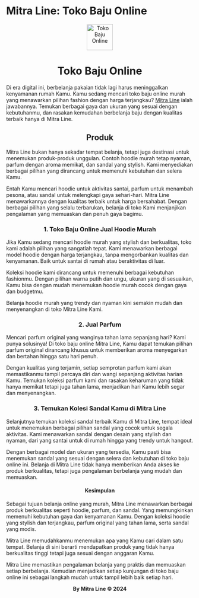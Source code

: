 <h1> Mitra Line: Toko Baju Online </h1>

<center><img src="https://mitraline.id/wp-content/uploads/2023/03/wp-1678014670471-e1690974235191.jpg"width="70" height="70"alt="Toko Baju Online"></center>

<!DOCTYPE html>

<html>
<head>
  <meta http-equiv="CONTENT-TYPE" content="text/html; charset=UTF-8">
  <link rel="stylesheet" href="styles/style.css"/>
  <title>Toko Baju Online Murah Kunjungi Mitra Line</title>
</head>
<body>
  <h1 style="text-align: center;">
    Toko Baju Online
  </h1>
  Di era digital ini, berbelanja pakaian tidak lagi harus meninggalkan kenyamanan rumah Kamu. Kamu sedang mencari toko baju online murah yang menawarkan pilihan fashion dengan harga terjangkau? <a href="https://www.mitraline.id" rel="dofollow">Mitra Line</a> ialah jawabannya. Temukan berbagai gaya dan ukuran yang sesuai dengan kebutuhanmu, dan rasakan kemudahan berbelanja baju dengan kualitas terbaik hanya di Mitra Line.
  <p></p>
  <h2 style="text-align: center;">
    Produk
  </h2>
  <p></p>
  Mitra Line bukan hanya sekadar tempat belanja, tetapi juga destinasi untuk menemukan produk-produk unggulan. Contoh hoodie murah tetap nyaman, parfum dengan aroma memikat, dan sandal yang stylish. Kami menyediakan berbagai pilihan yang dirancang untuk memenuhi kebutuhan dan selera Kamu.
  <p></p>
  Entah Kamu mencari hoodie untuk aktivitas santai, parfum untuk menambah pesona, atau sandal untuk melengkapi gaya sehari-hari. Mitra Line menawarkannya dengan kualitas terbaik untuk harga bersahabat. Dengan berbagai pilihan yang selalu terbarukan, belanja di toko Kami menjanjikan pengalaman yang memuaskan dan penuh gaya bagimu.
  <p></p>
  <h3 style="text-align: center;">
    1. Toko Baju Online Jual Hoodie Murah
  </h3>
  <p></p>
  Jika Kamu sedang mencari hoodie murah yang stylish dan berkualitas, toko kami adalah pilihan yang sangatlah tepat. Kami menawarkan berbagai model hoodie dengan harga terjangkau, tanpa mengorbankan kualitas dan kenyamanan. Baik untuk santai di rumah atau beraktivitas di luar.
  <p></p>
  Koleksi hoodie kami dirancang untuk memenuhi berbagai kebutuhan fashionmu. Dengan pilihan warna putih dan ungu, ukuran yang di sesuaikan, Kamu bisa dengan mudah menemukan hoodie murah cocok dengan gaya dan budgetmu.
  <p></p>
  Belanja hoodie murah yang trendy dan nyaman kini semakin mudah dan menyenangkan di toko Mitra Line Kami.
  <h3 style="text-align: center;">
    2. Jual Parfum
  </h3>
  <p></p>
  Mencari parfum original yang wanginya tahan lama sepanjang hari? Kami punya solusinya! Di toko baju online Mitra Line, Kamu dapat temukan pilihan parfum original dirancang khusus untuk memberikan aroma menyegarkan dan bertahan hingga satu hari penuh.
  <p></p>
  Dengan kualitas yang terjamin, setiap semprotan parfum kami akan memastikanmu tampil percaya diri dan wangi sepanjang aktivitas harian Kamu. Temukan koleksi parfum kami dan rasakan keharuman yang tidak hanya memikat tetapi juga tahan lama, menjadikan hari Kamu lebih segar dan menyenangkan.
  <p></p>
  <h3 style="text-align: center;">
    3. Temukan Kolesi Sandal Kamu di Mitra Line
  </h3>
  <p></p>
  Selanjutnya temukan koleksi sandal terbaik Kamu di Mitra Line, tempat ideal untuk menemukan berbagai pilihan sandal yang cocok untuk segala aktivitas. Kami menawarkan sandal dengan desain yang stylish dan nyaman, dari yang santai untuk di rumah hingga yang trendy untuk hangout.
  <p></p>
  Dengan berbagai model dan ukuran yang tersedia, Kamu pasti bisa menemukan sandal yang sesuai dengan selera dan kebutuhan di toko baju online ini. Belanja di Mitra Line tidak hanya memberikan Anda akses ke produk berkualitas, tetapi juga pengalaman berbelanja yang mudah dan memuaskan.
  <p></p>
  <h4 style="text-align: center;">
    Kesimpulan
  </h4>
  <p></p>
  Sebagai tujuan belanja online yang murah, Mitra Line menawarkan berbagai produk berkualitas seperti hoodie, parfum, dan sandal. Yang memungkinkan memenuhi kebutuhan gaya dan kenyamanan Kamu. Dengan koleksi hoodie yang stylish dan terjangkau, parfum original yang tahan lama, serta sandal yang modis.
  <p></p>
  Mitra Line memudahkanmu menemukan apa yang Kamu cari dalam satu tempat. Belanja di sini berarti mendapatkan produk yang tidak hanya berkualitas tinggi tetapi juga sesuai dengan anggaran Kamu.
  <p></p>
  Mitra Line memastikan pengalaman belanja yang praktis dan memuaskan setiap berbelanja. Kemudian menjadikan setiap kunjungan di toko baju online ini sebagai langkah mudah untuk tampil lebih baik setiap hari.
  <p></p>
<footer> 
  <center></ center> <p><b>By Mitra Line &copy; 2024<b><p>
</footer> 
</body>
  </html>
    <p></p>